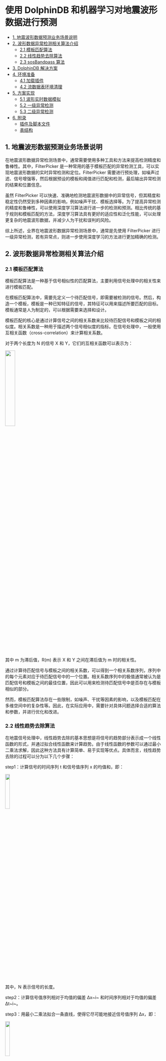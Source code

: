 # 使用 DolphinDB 和机器学习对地震波形数据进行预测

- [1. 地震波形数据预测业务场景说明](#1-地震波形数据预测业务场景说明)
- [2. 波形数据异常检测相关算法介绍](#2-波形数据异常检测相关算法介绍)
	- [2.1 模板匹配算法](#21-模板匹配算法)
	- [2.2 线性趋势去除算法](#22-线性趋势去除算法)
	- [2.3 sosBandpass 算法](#23-sosbandpass-算法)
- [3. DolphinDB 解决方案](#3-dolphindb-解决方案)
- [4. 环境准备](#4-环境准备)
	- [4.1 加载插件](#41-加载插件)
	- [4.2 流数据表环境清理](#42-流数据表环境清理)
- [5. 方案实现](#5-方案实现)
	- [5.1 波形实时数据模拟](#51-波形实时数据模拟)
	- [5.2 一级异常检测](#52-一级异常检测)
	- [5.3 二级异常检测](#53-二级异常检测)
- [6. 附录](#6-附录)
	- [插件及脚本文件](#插件及脚本文件)
	- [表结构](#表结构)


## 1. 地震波形数据预测业务场景说明

在地震波形数据异常检测场景中，通常需要使用多种工具和方法来提高检测精度和鲁棒性。其中，FilterPicker 是一种常用的基于模板匹配的异常检测工具，可以实现地震波形数据的实时异常检测和定位。FilterPicker 需要进行预处理，如噪声过滤、信号增强等，然后根据预设的模板和阈值进行匹配和检测，最后输出异常检测的结果和位置信息。

虽然 FilterPicker 可以快速、准确地检测地震波形数据中的异常信号，但其精度和稳定性仍然受到多种因素的影响，例如噪声干扰、模板选择等。为了提高异常检测的精度和鲁棒性，可以使用深度学习算法进行进一步的检测和预测。相比传统的基于规则和模板匹配的方法，深度学习算法具有更好的适应性和泛化性能，可以处理更复杂的地震波形数据，并减少人为干扰和误判的风险。

综上所述，业界在地震波形数据异常检测场景中，通常是先使用 FilterPicker 进行一级异常检测，若有异常点，则进一步使用深度学习的方法进行更加精确的检测。

## 2. 波形数据异常检测相关算法介绍

### 2.1 模板匹配算法

模板匹配算法是一种基于信号相似性的匹配算法，主要利用信号处理中的相关性来进行模板匹配。

在模板匹配算法中，需要先定义一个待匹配信号，即需要被检测的信号。然后，构造一个模板，模板是一种已知特征的信号，其特征可以用来描述所要匹配的目标。模板通常是人为制定的，可以根据需要来选择和设计。

模板匹配的核心是通过计算信号之间的相关系数来比较待匹配信号和模板之间的相似度。相关系数是一种用于描述两个信号相似度的指标。在信号处理中，一般使用互相关函数（cross-correlation）来计算相关系数。

对于两个长度为 N 的信号 X 和 Y，它们的互相关函数可以表示为：

<img src="./images/Earthquake_Prediction_with_DolphinDB_and_Machine_Learning/2_1.png" width=25%>

其中 m 为滞后值，R(m) 表示 X 和 Y 之间在滞后值为 m 时的相关性。

通过计算待匹配信号与模板之间的相关系数，可以得到一个相关系数序列，序列中的每个元素对应于待匹配信号中的一个位置。相关系数序列中的极值通常被认为是匹配信号和模板之间的最佳位置，因此可以用来检测待匹配信号中是否存在与模板相似的部分。

然而，模板匹配算法存在一些限制，如噪声、干扰等因素的影响，以及模板匹配在多维空间中的复杂性等。因此，在实际应用中，需要针对具体问题选择合适的算法和参数，并进行优化和改进。

### 2.2 线性趋势去除算法

在地震信号处理中，线性趋势去除的基本思想是将信号的趋势部分表示成一个线性函数的形式，并通过拟合线性函数来计算趋势。由于线性函数的参数可以通过最小二乘法求解，因此这种方法具有计算简单、易于实现等优点。具体而言，线性趋势去除的过程可以分为以下几个步骤：

step1：计算信号的时间序列 t 和信号值序列 x 的均值和，即：

<img src="./images/Earthquake_Prediction_with_DolphinDB_and_Machine_Learning/2_2.png" width=17%>

其中，N 表示信号的长度。

step2：计算信号值序列相对于均值的偏差 Δx~i~ 和时间序列相对于均值的偏差 Δt~i~。

step3：用最小二乘法拟合一条直线，使得它尽可能地接近信号值序列 Δx，即：

<img src="./images/Earthquake_Prediction_with_DolphinDB_and_Machine_Learning/2_3.png" width=17%>

其中，a 和 b 是拟合直线的斜率和截距，ε~i~ 是误差项。

step4：计算拟合直线的值 y~i~，即：

<img src="./images/Earthquake_Prediction_with_DolphinDB_and_Machine_Learning/2_4.png" width=14%>

step5：将信号的趋势部分去除，得到去趋势后的信号，即：

<img src="./images/Earthquake_Prediction_with_DolphinDB_and_Machine_Learning/2_5.png" width=12%>

### 2.3 sosBandpass 算法

sosBandpass 是一种数字信号处理算法，用于对地震数据进行带通滤波。其原理是使用一组二阶 IIR 滤波器级联，实现对地震数据在指定频率范围内的滤波，同时保留原始信号的相位信息。

具体地，sosBandpass 算法使用了一组二阶 IIR 滤波器级联的结构，也称为“串联二阶段滤波器”（Second-Order Sections Filter，SOS Filter）。每个二阶 IIR 滤波器的传递函数可以表示为：

<img src="./images/Earthquake_Prediction_with_DolphinDB_and_Machine_Learning/2_6.png" width=20%>

其中 z 是单位圆上的复变量，b~0~ b~1~, b~2~, a~1~, a~2~ 是滤波器的系数。通过调整这些系数的值，可以实现不同类型的滤波器，例如低通滤波器、高通滤波器和带通滤波器等。

对于一个带通滤波器，其通带范围可以表示为 [flow, fhigh]，其中 flow 和 fhigh 分别表示低频和高频截止频率。在 sosBandpass 算法中，通带范围被分成若干个子段，每个子段对应一个二阶 IIR 滤波器。假设通带范围被分成了 N 个子段，那么 sosBandpass 算法可以表示为：

<img src="./images/Earthquake_Prediction_with_DolphinDB_and_Machine_Learning/2_7.png" width=25%>

其中 x[n] 表示原始地震数据，y[n] 表示滤波后的地震数据。设 H~i~(z) 表示第 i 个二阶 IIR 滤波器的输出，可以表示为：

<img src="./images/Earthquake_Prediction_with_DolphinDB_and_Machine_Learning/2_8.png" width=25%>

其中，b~i,0~ ，b~i,1~，b~i,2~，a~i,1~，a~i,2~ 是第 i 个二阶 IIR 滤波器的系数。

## 3. DolphinDB 解决方案

<img src="./images/Earthquake_Prediction_with_DolphinDB_and_Machine_Learning/3_1.png" width=55%>

- 实时流接入：流数据表是 DolphinDB 设计专门用于应对实时流数据存储与计算的内存表。具备吞吐量大，低延迟的优点，支持持久化，支持高可用。
- 流数据发布、订阅与消费：DolphinDB 流数据模块采用“发布 - 订阅 - 消费”的模式。流数据首先注入流数据表中，通过流数据表来发布数据，数据节点或者第三方的应用可以通过 DolphinDB 脚本或 API 来订阅及消费流数据。
- FilterPicker 插件：FilterPicker 是一种自动地震信号检测工具，可以从大量地震数据中自动检测和识别地震信号。它主要应用于地震预警、地震监测、地震研究等领域。DolphinDB 开发了对应的 FilterPicker 插件，根据该插件，可在 DolphinDB 内调用模板匹配算法，实现对地震波数据的处理，输出其中的突峭点。
- RTSeis 插件：RTSeis 是一个基于 Python 的实时地震数据处理包，包括地震数据的读取、处理、滤波、台阵响应的移除和地震事件检测等。DolphinDB 开发了对应的 RTSeis 插件，根据该插件，可以对波形数据进行 sosBandPass 滤波处理。
- TensorFlow 插件：用户可以使用 TensorFlow 框架将训练好的模型导出成 .pb 文件，在 DolphinDB 中通过 TensorFlow 插件调用该模型进行预测。

技术架构图中，DolphinDB 流数据表接收外部地震计产生的实时流数据，调用 FilterPicker 插件中的模板匹配算法对实时数据进行一级异常检测，对于异常点，先进行去趋势、滤波处理，再将结果归一化，最后调用 TensorFlow 插件进行预测，输出异常检测结果。

## 4. 环境准备

本节主要内容为加载插件、创建流数据表等，是后续波形实时数据模拟、异常检测的前备工作。

### 4.1 加载插件

为实现波形数据异常检测，DolphinDB 开发了对应的插件，见[附录](#插件及脚本文件)（目前只提供离线版，插件正式发布后会提供下载链接）。下载插件，在 *plugins* 目录下建立 *filterpicker*、*rtseis*、*tf* 三个文件夹，将插件解压到对应的文件夹里。

注意：添加环境变量前需关闭 DolphinDB Server。

Linux 添加环境变量：

```
export LD_LIBRARY_PATH=<YOUR DolphinDB Dir>/server/plugins/rtseis/:$LD_LIBRARY_PATH
export LD_LIBRARY_PATH=<YOUR DolphinDB Dir>/server/plugins/tf/:$LD_LIBRARY_PATH
```

启动 DolphinDB Server，通过 `loadPlugin()` 函数加载插件

```
try{ loadPlugin("./plugins/filterpicker/PluginFilterPicker.txt") }catch(ex){print(ex) }
try{ loadPlugin("./plugins/rtseis/PluginRTSeis.txt") }catch(ex){print(ex) }
try{ loadPlugin("./plugins/tf/PluginTf.txt") }catch(ex){print(ex) }
```

### 4.2 流数据表环境清理

清理流数据表之前需要取消订阅，通过 `unsubscribeTable()` 函数取消订阅，然后再通过 `dropStream()` 函数删除流数据表：

```
unsubscribeTable(tableName = "dataStream", actionName="filterPickerPredict");go
unsubscribeTable(tableName = "pickerStream",actionName="tensorFlowPredict");go
try{dropStreamTable("dataStream")}catch(ex){print(ex)}
try{dropStreamTable("pickerStream")}catch(ex){print(ex)}
try{dropStreamTable("tensorStream")}catch(ex){print(ex)}
```

以 `enableTableShareAndPersistence()` 函数创建流数据共享表并持久化：

```
  //dataStream，接收波形实时流数据
enableTableShareAndPersistence(table=streamTable(1000000:0, `tagid`ts`data, [INT,TIMESTAMP, INT]), tableName=`dataStream, cacheSize=1000000);
  //pickerStream
enableTableShareAndPersistence(table=streamTable(100000:0, `ts`id, [TIMESTAMP,INT]), tableName=`pickerStream, cacheSize=1000000);
  //tensorStream
enableTableShareAndPersistence(table=streamTable(100000:0, `ts`id, [TIMESTAMP, INT]), tableName=`tensorStream, cacheSize=1000000);
```

创建分布式数据库和维度表：

```
if(existsDatabase("dfs://seis01")) dropDatabase("dfs://seis01");
  //创建分布式数据库
create database "dfs://seis01" partitioned by VALUE(1..10), engine='TSDB'
  //创建维度表
create table "dfs://seis01"."tagInfo"(
	xfdsn SYMBOL,
	net SYMBOL,
	sta SYMBOL,
	loc SYMBOL,
	chn SYMBOL,
	id INT[compress="delta"]
)
sortColumns=[`id];
  //向维度表插入数据
net = ["ZJ","YN","XZ","XJ","TJ"]
sta = ["A0001","A0002","A0003","A0004","A0005","A0006","B0001","B0002","B0003","C0001"]
tmp = `EIE`EIN`EIZ
netList = stretch(net,150)
staList = take(stretch(sta,30),150)
locList = take(`40,150)
chn = take(tmp,150)
colt =   array(STRING)
for(i in 0..(chn.size()-1)){
	colt.append!( chn[i].split()[0] + "_" + chn[i].split()[1] + "_" +chn[i].split()[2] )
}
xfdsn = "XFDSN:"+netList+"_"+staList+"_"+locList+"_"+colt
t = table(xfdsn,netList as net,staList as sta,locList as loc,chn,1..150 as id)
loadTable( "dfs://seis01","tagInfo").append!(t);
```

## 5. 方案实现

本章包括以下内容

- 波形实时数据模拟
- 一级异常检测
- 二级异常检测

### 5.1 波形实时数据模拟

实际生产环境中每个通道每 10 毫秒采集一次数据，每个台站有三个通道。以下代码模拟了三个台站的波形实时数据：

```
/*
 * 模拟实时数据
 */
def insertIntoDataStream(){
	do{
		tagidList = 1 2 3 4 5 6 7 8 9
		ts = now()+(0..400)*10
		t = table(stretch(tagidList,3600)as tagid,take(ts,3600) as ts,randNormal(-2500, 1000, 3600) as data)
		objByName(`dataStream).append!(t)
		sleep(3500)
	}while(true)
}
jobId = submitJob("simulate","simulate",insertIntoDataStream);
//通过以下方式取消Job
//cancelJob(jobId)
```

### 5.2 一级异常检测

通过 `subscribe()` 函数订阅实时数据，进行一级异常检测，处理逻辑及代码如下所示：

step1：将实时数据按照 tagid 分组

step2：对每一 tagid，调用 `filterPicker::createFilterPicker()` 函数创建 filter handler

step3：调用 `filterPicker::filerPicker(pickerPtr, timeCol, dataCol, [fixedSize])` 函数进行模板匹配，得到突峭点。其中，各个参数含义如下所示：

- pickerPtr：每一 tagid 对应的 filter handler；
- timeCol：每一 tagid 对应的时间列；
- dataCol：每一 tagid 对应的采样值；
- fixedSize：批计算数据量大小，若数据不足 fixedSize，会累积到下次凑足 fixedSize 再进行计算

其中，突峭点算法参考 [ALomax - FilterPicker - a general purpose, broad-band, phase detector and picker](http://alomax.free.fr/FilterPicker/) 

```
/*
 *一级异常检测处理函数
 *计算波形实时数据中的突峭时间点
 *返回值为突峭时间点和通道id
 */
def pickerHandler(mutable pickerSt, mutable res, vz, msg){
	tags=groups(msg[`tagid]) //按tagid分组
	for (tag in tags.keys()){
		re=res[tag]
		if(re==NULL){
			//创建filter handler
			re= filterPicker::createFilterPicker()
			res[tag]=re
		}
		//将数据传入filterPicker进行计算
		vt=filterPicker::filterPicker(re,msg[tags[tag]][`ts], msg[tags[tag]][`data].float(), 1000)
		if(vt.size()>0){
			vid=take(tag,vt.size())
			pickerSt.append!(table(vt as ts,vid as id))
		}
	}
}

vz=exec id from loadTable("dfs://seis01","tagInfo") where chn ilike("%z") //只需要计算Z分量的数据
res=dict(INT, ANY)
//订阅dataStream，进行一级异常检测，异常检测结果输出到filterStream中
subscribeTable(tableName = "dataStream", actionName="filterPickerPredict", offset=-1,handler=pickerHandler{objByName("pickerStream"), res, vz, }, msgAsTable=true, batchSize = 2000, throttle=1,reconnect=true)
```

一级异常检测结果样例如下所示：

|           ts            |  id  |
| :---------------------: | :--: |
| 2023.04.20T14:37:57.838 |  1   |

上述异常时间点前后几秒内的采样数据如下：

| tagid |           ts            | data  |
| :---: | :---------------------: | :---: |
|   …   |            …            |   …   |
|   1   | 2023.04.20T14:37:57.797 | -3120 |
|   1   | 2023.04.20T14:37:57.807 | -3005 |
|   1   | 2023.04.20T14:37:57.818 | -521  |
|   1   | 2023.04.20T14:37:57.828 | -3886 |
|   1   | 2023.04.20T14:37:57.838 | 1441  |
|   1   | 2023.04.20T14:37:57.848 | 1220  |
|   1   | 2023.04.20T14:37:57.858 | -974  |
|   1   | 2023.04.20T14:37:57.868 | -396  |
|   1   | 2023.04.20T14:37:57.878 | -943  |
|   …   |            …            |   …   |

从采样数据来看，“2023.04.20T14:37:57.838”时间点前后振幅明显变大，确实是一个突峭点。

### 5.3 二级异常检测

通过 `subscribe()` 函数订阅 pickerStream，进行去趋势、滤波、归一化以及二级异常检测，处理逻辑及代码如下所示：

step1：调用 `tf::load(modelFileName, inputName, outputName, [shape])` 函数导入训练好的 TensorFlow 模型（本文使用的深度学习模型不方便对外提供，读者需自行训练模型并调用）。其中各参数含义如下：

- *modelFileName*：模型路径。如果是 keras 生成的 h5 格式的模型文件，可用 [Keras to TensorFlow](https://github.com/amir-abdi/keras_to_tensorflow) 将 h5 格式的模型文件转成 TensorFlow 的 pb 文件后再进行加载。
- *inputName*：模型中输入节点名称，如果不知道，可用[附录](#插件及脚本文件)的 *printTensorName.py* 文件进行打印，输出的第一个即为输入节点名称。
- *outputName*：模型中输出节点名称，如果不知道，可用[附录](#插件及脚本文件)的 *printTensorName.py* 文件进行打印，输出的最后一个即为输出节点名称。
- *shape*：N 维 (N>=3) 数组的 shape，当 N>=3 时才需要提供，类型为 int 类型的 vector，如[3, 5, 8]表示 *shape* 为 3×5×8。如果提供了 *shape*，后面用于预测的 data 请使用 `flatten(x)` 函数转成的一维向量。

step2：提取突峭点前后两秒内三分量数据

step3：剔除趋势成分 (本文将趋势视为线性的，采用最小二乘法估计线性函数的参数)

step4：调用 `rtseis::sosBandPass(x, nTaps, f_min, f_max, windowType, fsamp, ripple)` 函数对三通道数据进行 sosBandPass 变换。其中，各个参数含义如下所示：

- *x*：需要处理的数据
- *nTaps*：筛选器参数
- *f_min*：最低频率
- *f_max*：最高频率
- *windowType*：窗口类型，0-3 分别代表 BUTTERWORTH，BESSEL，CHEBYSHEV1，CHEBYSHEV2
- *fsamp*：采样频率
- *ripple*：windowType 为 2 或 3 时的波纹大小

step5：先对滤波数据进行归一化处理，然后调用 `tf::predict(model, data)` 函数进行预测，当预测概率 prob_P 或者 prob_s 的概率大于 0.9 时，认为该段信号很可能是地震波 P 波或者 S 波信号，然后输出对应的 filterpicker 的突峭点。其中，`tf::predict(model, data)` 各参数含义如下所示：

- *model*：tensorflow 的 model，为 `tf::load()` 函数的返回值
- *data*：需要预测的数据，仅支持同种数据类型的 matrix、vector、table 或者 dictionary。如果在 `tf::load()` 时提供了 *shape* 参数，则 *data* 必须为使用 `flatten(x)` 函数转成的一维向量。

```
def tensorHandler(mutable tensorSt, mutable infoTable, mutable model, mutable cache, msg){
	if(msg.type()!=0) cache.append!(msg)	
	if(cache.size()==0) return
	currTime = now() - 2000
	outed = select * from cache where timestamp  < currTime
	for(s in outed){
		//获取同个台站id信息
		info = select net,sta,loc from infoTable where id == s[`id]
		netInfo = info[`net][0]
		staInfo = info[`sta][0]
		bhzInfo = info[`loc][0]
		bheId = exec id from infoTable where net == netInfo and sta == staInfo and loc == bhzInfo and ilike(chn,"%e")
		bhnId = exec id from infoTable where net == netInfo and sta == staInfo and loc == bhzInfo and ilike(chn,"%n")
		bhzId = exec id from infoTable where net == netInfo and sta == staInfo and loc == bhzInfo and ilike(chn,"%z")
		//获取三个分量数据
		begT = timestamp(s[`timestamp] - 2000)
		endT = timestamp(s[`timestamp] + 1999)
		ve = exec data from dataStream where tagid ==bheId[0] and ts between(begT:endT)
		vn = exec data from dataStream where tagid ==bhnId[0] and ts between(begT:endT)
		vz = exec data from dataStream where tagid ==bhzId[0] and ts between(begT:endT)
		if(ve.size()==  400 && vn.size() ==  400 && vz.size() ==  400) {
			//去趋势
			tem = ols(vn, 0..399)
			bhn = vn - (tem[0] + tem[1]*0..399)
			tem = ols(ve, 0..399)
			bhe = ve - (tem[0] + tem[1]*0..399)
			tem = ols(vz, 0..399)
			bhz = vz - (tem[0] + tem[1]*0..399)
			//滤波
			bhn = rtseis::sosBandPass(bhn,4,3.0,20.0,0,100.0,0.0);
			bhe = rtseis::sosBandPass(bhe,4,3.0,20.0,0,100.0,0.0);
			bhz = rtseis::sosBandPass(bhz,4,3.0,20.0,0,100.0,0.0);
			m = matrix(bhn,bhe,bhz)
			//矩阵数据归一化
			m1 = m / max(max(abs(m)))
			//输入模型进行预测, ts返回值为预测结果
			ts = tf::predict(model, float(m1))
			//prob_p 是P波的概率，prob_S是S波概率, prob_N是噪声的概率。
			prob_P = ts[0]
			prob_S = ts[1]
			prob_N = ts[2]
			if(prob_P > 0.90 || prob_S > 0.90){
				tensorSt.append!(table(s[`timestamp] as timestamp, s[`id] as id))
			}	
		 }
	}
	delete from cache where timestamp  < currTime	
}

  //导入模型
model = tf::load("./model_pol.pb", "conv1d_1_input", "activation_7_1/concat")
infoTable = select * from  loadTable("dfs://seis01","tagInfo")
vz=exec id from loadTable("dfs://seis01","tagInfo") where chn ilike("%z") //只需要计算Z分量的数据
cache =   table(10:0, `timestamp`id, [TIMESTAMP, INT])
  //订阅pickerStream，进行二级异常检测
subscribeTable(tableName = "pickerStream",actionName="tensorFlowPredict", offset=-1, handler=tensorHandler{objByName("tensorStream"),infoTable, model,cache,}, msgAsTable=true, batchSize = 1000, throttle=0.4, timeTrigger=true,reconnect=true)
```

对一级异常检测的结果进行二级异常检测后，结果样例如下表所示：

|           ts            |  id  |
| :---------------------: | :--: |
| 2023.04.20T14:37:57.838 |  1   |

## 6. 附录

### 插件及脚本文件

- [filterpicker](https://docs.dolphindb.cn/zh/appendices/earthquake/filterpicker.zip)
- [rtseis](https://docs.dolphindb.cn/zh/appendices/earthquake/rtseis.zip)
- [tf](https://docs.dolphindb.cn/zh/appendices/earthquake/tf.zip)
- [printTensorName.py](https://docs.dolphindb.cn/zh/appendices/earthquake/printTensorName.py)


### 表结构

维度表结构：

| 字段  | DolphinDB 数据类型 | 含义 |
| ----- | ------------------ | ---- |
| xfdsn | SYMBOL             |      |
| net   | SYMBOL             | 台网 |
| sta   | SYMBOL             | 台站 |
| loc   | SYMBOL             | 位置 |
| chn   | SYMBOL             | 通道 |
| id    | INT                |      |

dataStream 表结构：

| **字段名** | **DolphinDB 数据类型** | **含义**                    |
| :--------- | :--------------------- | :-------------------------- |
| tagid      | INT                    | 维度表中的 id，代表一个通道 |
| ts         | TIMESTAMP              | 采样时间                    |
| data       | INT                    | 采样值                      |

pickerStream 表结构：

| 字段 | DolphinDB 数据类型 | 含义                        |
| ---- | ------------------ | --------------------------- |
| ts   | TIMESTAMP          | 采样时间                    |
| id   | INT                | 维度表中的 id，代表一个通道 |

tensorStream 表结构：

| **字段** | **DolphinDB 数据类型** | **含义**                    |
| :------- | :--------------------- | :-------------------------- |
| ts       | TIMESTAMP              | 采样时间                    |
| id       | INT                    | 维度表中的 id，代表一个通道 |

 